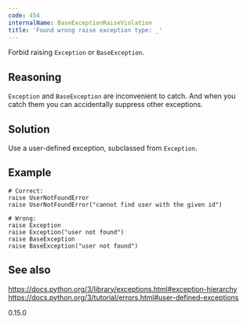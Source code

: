 ```yaml
---
code: 454
internalName: BaseExceptionRaiseViolation
title: 'Found wrong raise exception type: _'
---
```


Forbid raising `Exception` or `BaseException`.

## Reasoning
`Exception` and `BaseException` are inconvenient to catch. And when
you catch them you can accidentally suppress other exceptions.

## Solution
Use a user-defined exception, subclassed from `Exception`.

## Example

    # Correct:
    raise UserNotFoundError
    raise UserNotFoundError("cannot find user with the given id")
    
    # Wrong:
    raise Exception
    raise Exception("user not found")
    raise BaseException
    raise BaseException("user not found")

## See also
<https://docs.python.org/3/library/exceptions.html#exception-hierarchy>
<https://docs.python.org/3/tutorial/errors.html#user-defined-exceptions>

<div class="versionadded">

0.15.0

</div>